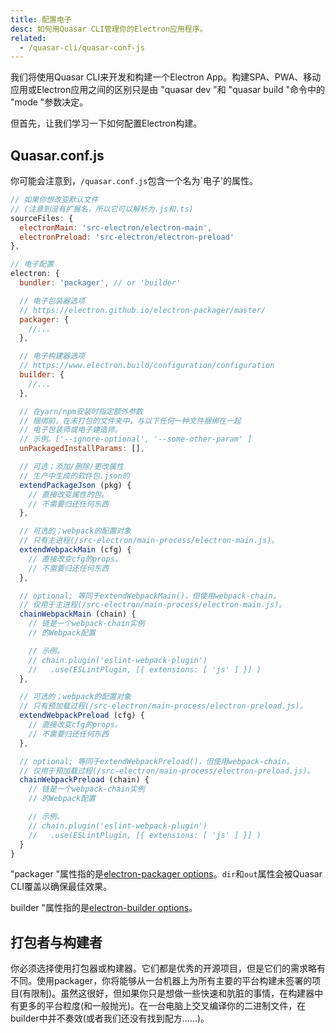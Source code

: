```yaml
---
title: 配置电子
desc: 如何用Quasar CLI管理你的Electron应用程序。
related:
  - /quasar-cli/quasar-conf-js
---
```

我们将使用Quasar CLI来开发和构建一个Electron App。构建SPA、PWA、移动应用或Electron应用之间的区别只是由 "quasar dev "和 "quasar build "命令中的 "mode "参数决定。

但首先，让我们学习一下如何配置Electron构建。

## Quasar.conf.js
你可能会注意到，`/quasar.conf.js`包含一个名为`电子'的属性。

```js
// 如果你想改变默认文件
// (注意到没有扩展名，所以它可以解析为.js和.ts)
sourceFiles: {
  electronMain: 'src-electron/electron-main',
  electronPreload: 'src-electron/electron-preload'
},

// 电子配置
electron: {
  bundler: 'packager', // or 'builder'

  // 电子包装器选项
  // https://electron.github.io/electron-packager/master/
  packager: {
    //...
  },

  // 电子构建器选项
  // https://www.electron.build/configuration/configuration
  builder: {
    //...
  },

  // 在yarn/npm安装时指定额外参数
  // 捆绑前，在未打包的文件夹中，与以下任何一种文件捆绑在一起
  // 电子包装师或电子建造师。
  // 示例。['--ignore-optional', '--some-other-param' ]
  unPackagedInstallParams: [],

  // 可选；添加/删除/更改属性
  // 生产中生成的软件包.json的
  extendPackageJson (pkg) {
    // 直接改变属性的包。
    // 不需要归还任何东西
  },

  // 可选的；webpack的配置对象
  // 只有主进程(/src-electron/main-process/electron-main.js)。
  extendWebpackMain (cfg) {
    // 直接改变cfg的props。
    // 不需要归还任何东西
  },

  // optional; 等同于extendWebpackMain()，但使用webpack-chain。
  // 仅用于主进程(/src-electron/main-process/electron-main.js)。
  chainWebpackMain (chain) {
    // 链是一个webpack-chain实例
    // 的Webpack配置

    // 示例。
    // chain.plugin('eslint-webpack-plugin')
    //   .use(ESLintPlugin, [{ extensions: [ 'js' ] }] )
  },

  // 可选的；webpack的配置对象
  // 只有预加载过程(/src-electron/main-process/electron-preload.js)。
  extendWebpackPreload (cfg) {
    // 直接改变cfg的props。
    // 不需要归还任何东西
  },

  // optional; 等同于extendWebpackPreload()，但使用webpack-chain。
  // 仅用于预加载过程(/src-electron/main-process/electron-preload.js)。
  chainWebpackPreload (chain) {
    // 链是一个webpack-chain实例
    // 的Webpack配置

    // 示例。
    // chain.plugin('eslint-webpack-plugin')
    //   .use(ESLintPlugin, [{ extensions: [ 'js' ] }] )
  }
}
```

"packager "属性指的是[electron-packager options](https://github.com/electron-userland/electron-packager/blob/master/docs/api.md#options)。`dir`和`out`属性会被Quasar CLI覆盖以确保最佳效果。

builder "属性指的是[electron-builder options](https://www.electron.build/configuration/configuration)。

## 打包者与构建者
你必须选择使用打包器或构建器。它们都是优秀的开源项目，但是它们的需求略有不同。使用packager，你将能够从一台机器上为所有主要的平台构建未签署的项目(有限制)。虽然这很好，但如果你只是想做一些快速和肮脏的事情，在构建器中有更多的平台粒度(和一般抛光)。在一台电脑上交叉编译你的二进制文件，在builder中并不奏效(或者我们还没有找到配方......)。
